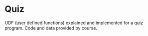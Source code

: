 # Quiz

UDF (user defined functions) explained and implemented for a quiz program. Code and data provided by course.
